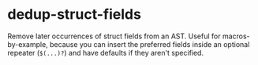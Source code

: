 # dedup-struct-fields

Remove later occurrences of struct fields from an AST. Useful for macros-by-example, because you can insert the preferred fields inside an optional repeater (`$(...)?`) and have defaults if they aren't specified.